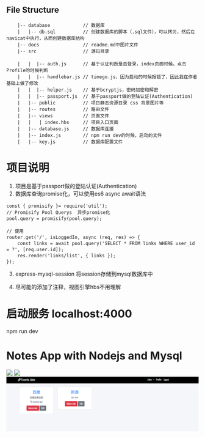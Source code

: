 



## File Structure
```
    |-- database            // 数据库
    |   |-- db.sql          // 创建数据库的脚本（.sql文件），可以拷贝，然后在navicat中执行，从而创建数据库结构
    |-- docs                // readme.md中图片文件
    |-- src                 // 源码目录
    
    |   |  |-- auth.js      // 基于认证判断是否登录，index页面时候，点击Profile的时候判断
    |   |  |-- handlebar.js // timego.js，因为启动的时候报错了，因此我在作者基础上做了修改
    |   |  |-- helper.js    // 基于bcryptjs，密码加密和解密
    |   |  |-- passport.js  // 基于passport做的登陆认证(Authentication)
	|   |-- public          // 项目静态资源目录 css 背景图片等
    |   |-- routes          // 路由文件
    |   |-- views           // 页面文件
    |   |   | index.hbs     // 项目入口页面
    |   |-- database.js     // 数据库连接
    |   |-- index.js        // npm run dev的时候，启动的文件
    |   |-- key.js          // 数据库配置文件
```

# 项目说明
1. 项目是基于passport做的登陆认证(Authentication)
2. 数据库查询promise化，可以使用es6 async await语法
```
const { promisify }= require('util');
// Promisify Pool Querys  异步promise化
pool.query = promisify(pool.query);

// 使用
router.get('/', isLoggedIn, async (req, res) => {
    const links = await pool.query('SELECT * FROM links WHERE user_id = ?', [req.user.id]);
    res.render('links/list', { links });
});
```
3. express-mysql-session 将session存储到mysql数据库中

4. 尽可能的添加了注释，视图引擎hbs不用理解 

# 启动服务 localhost:4000
npm run dev

# Notes App with Nodejs and Mysql
![](docs/screenshot2.png)
![](docs/screenshot.png)
![](docs/main.png)